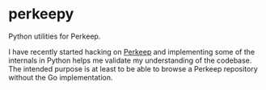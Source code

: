 # perkeepy

Python utilities for Perkeep.

I have recently started hacking on [Perkeep](https://perkeep.org/) and implementing some of the internals in Python helps me validate my understanding of the codebase. The intended purpose is at least to be able to browse a Perkeep repository without the Go implementation.
